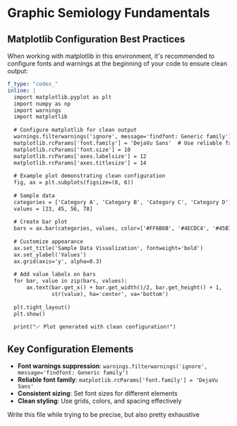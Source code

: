 


# Graphic Semiology Fundamentals

## Matplotlib Configuration Best Practices

When working with matplotlib in this environment, it's recommended to configure fonts and warnings at the beginning of your code to ensure clean output:

```yaml
f_type: "codex_"
inline: |
  import matplotlib.pyplot as plt
  import numpy as np
  import warnings
  import matplotlib
  
  # Configure matplotlib for clean output
  warnings.filterwarnings('ignore', message='findfont: Generic family')
  matplotlib.rcParams['font.family'] = 'DejaVu Sans'  # Use reliable fallback font
  matplotlib.rcParams['font.size'] = 10
  matplotlib.rcParams['axes.labelsize'] = 12
  matplotlib.rcParams['axes.titlesize'] = 14
  
  # Example plot demonstrating clean configuration
  fig, ax = plt.subplots(figsize=(8, 6))
  
  # Sample data
  categories = ['Category A', 'Category B', 'Category C', 'Category D']
  values = [23, 45, 56, 78]
  
  # Create bar plot
  bars = ax.bar(categories, values, color=['#FF6B6B', '#4ECDC4', '#45B7D1', '#96CEB4'])
  
  # Customize appearance
  ax.set_title('Sample Data Visualization', fontweight='bold')
  ax.set_ylabel('Values')
  ax.grid(axis='y', alpha=0.3)
  
  # Add value labels on bars
  for bar, value in zip(bars, values):
      ax.text(bar.get_x() + bar.get_width()/2, bar.get_height() + 1, 
              str(value), ha='center', va='bottom')
  
  plt.tight_layout()
  plt.show()
  
  print("✅ Plot generated with clean configuration!")
```

## Key Configuration Elements

- **Font warnings suppression**: `warnings.filterwarnings('ignore', message='findfont: Generic family')`
- **Reliable font family**: `matplotlib.rcParams['font.family'] = 'DejaVu Sans'`
- **Consistent sizing**: Set font sizes for different elements
- **Clean styling**: Use grids, colors, and spacing effectively






Write this file while trying to be precise, but also pretty exhaustive